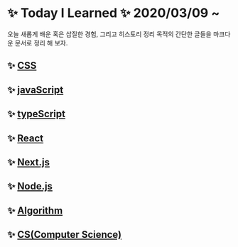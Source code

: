 # ✨ Today I Learned ✨ 2020/03/09 ~
오늘 새롭게 배운 혹은 삽질한 경험, 그리고 히스토리 정리 목적의 간단한 글들을 마크다운 문서로 정리 해 보자.

## ✨ [CSS](Node)

## ✨ [javaScript](javaScript)

## ✨ [typeScript](javaScript)

## ✨ [React](React)

## ✨ [Next.js](React)

## ✨ [Node.js](Node)

## ✨ [Algorithm](Node)

## ✨ [CS(Computer Science)](Node)